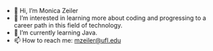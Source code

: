 - 👋 Hi, I’m Monica Zeiler
- 👀 I’m interested in learning more about coding and progressing to a career path in this field of technology.
- 🌱 I’m currently learning Java.
- 📫 How to reach me: mzeiler@ufl.edu

<!---
MonicaZeiler/MonicaZeiler is a ✨ special ✨ repository because its `README.md` (this file) appears on your GitHub profile.
You can click the Preview link to take a look at your changes.
--->
